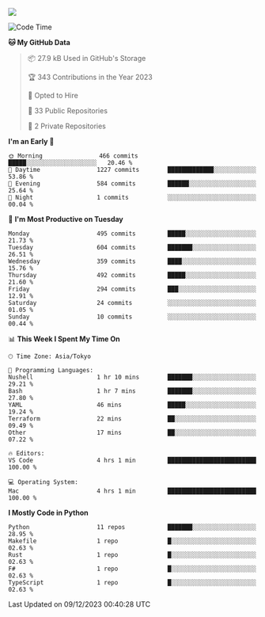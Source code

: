 ![](https://komarev.com/ghpvc/?username=kitagawa-hr)

<!--START_SECTION:waka-->
![Code Time](http://img.shields.io/badge/Code%20Time-749%20hrs%2054%20mins-blue)

**🐱 My GitHub Data** 

> 📦 27.9 kB Used in GitHub's Storage 
 > 
> 🏆 343 Contributions in the Year 2023
 > 
> 💼 Opted to Hire
 > 
> 📜 33 Public Repositories 
 > 
> 🔑 2 Private Repositories 
 > 
**I'm an Early 🐤** 

```text
🌞 Morning                466 commits         █████░░░░░░░░░░░░░░░░░░░░   20.46 % 
🌆 Daytime                1227 commits        █████████████░░░░░░░░░░░░   53.86 % 
🌃 Evening                584 commits         ██████░░░░░░░░░░░░░░░░░░░   25.64 % 
🌙 Night                  1 commits           ░░░░░░░░░░░░░░░░░░░░░░░░░   00.04 % 
```
📅 **I'm Most Productive on Tuesday** 

```text
Monday                   495 commits         █████░░░░░░░░░░░░░░░░░░░░   21.73 % 
Tuesday                  604 commits         ███████░░░░░░░░░░░░░░░░░░   26.51 % 
Wednesday                359 commits         ████░░░░░░░░░░░░░░░░░░░░░   15.76 % 
Thursday                 492 commits         █████░░░░░░░░░░░░░░░░░░░░   21.60 % 
Friday                   294 commits         ███░░░░░░░░░░░░░░░░░░░░░░   12.91 % 
Saturday                 24 commits          ░░░░░░░░░░░░░░░░░░░░░░░░░   01.05 % 
Sunday                   10 commits          ░░░░░░░░░░░░░░░░░░░░░░░░░   00.44 % 
```


📊 **This Week I Spent My Time On** 

```text
🕑︎ Time Zone: Asia/Tokyo

💬 Programming Languages: 
Nushell                  1 hr 10 mins        ███████░░░░░░░░░░░░░░░░░░   29.21 % 
Bash                     1 hr 7 mins         ███████░░░░░░░░░░░░░░░░░░   27.80 % 
YAML                     46 mins             █████░░░░░░░░░░░░░░░░░░░░   19.24 % 
Terraform                22 mins             ██░░░░░░░░░░░░░░░░░░░░░░░   09.49 % 
Other                    17 mins             ██░░░░░░░░░░░░░░░░░░░░░░░   07.22 % 

🔥 Editors: 
VS Code                  4 hrs 1 min         █████████████████████████   100.00 % 

💻 Operating System: 
Mac                      4 hrs 1 min         █████████████████████████   100.00 % 
```

**I Mostly Code in Python** 

```text
Python                   11 repos            ███████░░░░░░░░░░░░░░░░░░   28.95 % 
Makefile                 1 repo              █░░░░░░░░░░░░░░░░░░░░░░░░   02.63 % 
Rust                     1 repo              █░░░░░░░░░░░░░░░░░░░░░░░░   02.63 % 
F#                       1 repo              █░░░░░░░░░░░░░░░░░░░░░░░░   02.63 % 
TypeScript               1 repo              █░░░░░░░░░░░░░░░░░░░░░░░░   02.63 % 
```




 Last Updated on 09/12/2023 00:40:28 UTC
<!--END_SECTION:waka-->
